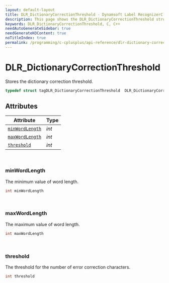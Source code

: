 ```yaml
---
layout: default-layout
title: DLR_DictionaryCorrectionThreshold - Dynamsoft Label RecognizerC & C++ Struct
description: This page shows the DLR_DictionaryCorrectionThreshold struct of Dynamsoft Label Recognizer for C & C++ Language.
keywords: DLR_DictionaryCorrectionThreshold, C, C++
needAutoGenerateSidebar: true
needGenerateH3Content: true
noTitleIndex: true
permalink: /programming/c-cplusplus/api-reference/dlr-dictionary-correction-threshold.html
---
```



# DLR_DictionaryCorrectionThreshold
Stores the dictionary correction threshold.

```cpp
typedef struct tagDLR_DictionaryCorrectionThreshold  DLR_DictionaryCorrectionThreshold
```  

## Attributes
  
| Attribute | Type |
|---------- | ---- |
| [`minWordLength`](#minwordlength) | *int* |
| [`maxWordLength`](#maxwordlength) | *int* |
| [`threshold`](#threshold) | *int* |


&nbsp;

### minWordLength
The minimum value of word length.
```cpp
int minWordLength
```

&nbsp;

### maxWordLength
The maximum value of word length.
```cpp
int maxWordLength
```

&nbsp;

### threshold
The threshold for the number of error correction characters.
```cpp
int threshold
```
